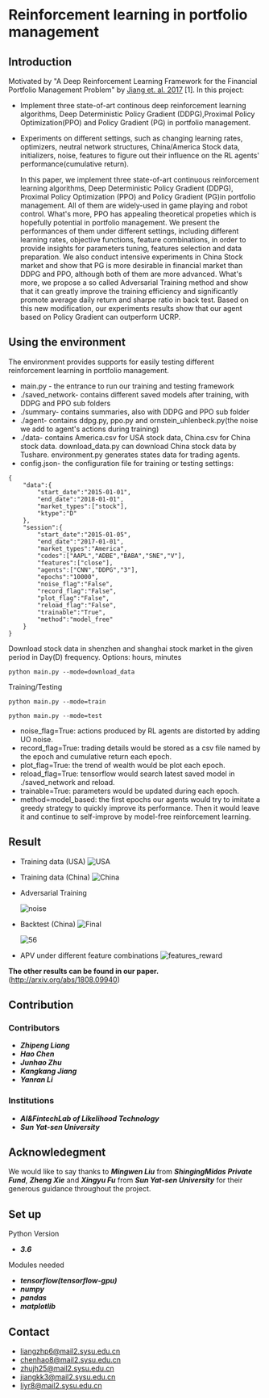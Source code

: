 # Reinforcement learning in portfolio management

## Introduction

Motivated by "A Deep Reinforcement Learning Framework for the Financial Portfolio Management Problem" by [Jiang et. al. 2017](https://arxiv.org/abs/1706.10059) [1]. In this project:
+ Implement three state-of-art continous deep reinforcement learning algorithms, Deep Deterministic Policy Gradient (DDPG),Proximal Policy Optimization(PPO) and Policy Gradient (PG) in portfolio management. 

+ Experiments on different settings, such as changing learning rates, optimizers, neutral network structures, China/America Stock data, initializers, noise, features to figure out their influence on the RL agents' performance(cumulative return).

  In this paper, we implement three state-of-art continuous reinforcement learning algorithms, Deep Deterministic Policy Gradient (DDPG), Proximal Policy Optimization (PPO) and Policy Gradient (PG)in portfolio management. All of them are widely-used in game playing and robot control. What's more, PPO has appealing theoretical propeties which is hopefully potential in portfolio management. We present the performances of them under different settings, including different learning rates, objective functions, feature combinations, in order to provide insights for parameters tuning, features selection and data preparation. We also conduct intensive experiments in China Stock market and show that PG is more desirable in financial market than DDPG and PPO, although both of them are more advanced. What's more, we propose a so called Adversarial Training method and show that it can greatly improve the training efficiency and significantly promote average daily return and sharpe ratio in back test. Based on this new modification, our experiments results show that our agent based on Policy Gradient can outperform UCRP.
## Using the environment

The environment provides supports for easily testing different reinforcement learning in portfolio management.
+ main.py -  the entrance to run our training and testing framework
+ ./saved_network- contains different saved models after training, with DDPG and PPO sub folders
+ ./summary- contains summaries, also with DDPG and PPO sub folder
+ ./agent- contains ddpg.py, ppo.py and ornstein_uhlenbeck.py(the noise we add to agent's actions during training)
+ ./data- contains America.csv for USA stock data, China.csv for China stock data. download_data.py can download China stock data by Tushare. environment.py generates states data for trading agents.
+ config.json- the configuration file for training or testing settings:
```
{
	"data":{
		"start_date":"2015-01-01",
		"end_date":"2018-01-01",
		"market_types":["stock"],
		"ktype":"D"
	},
	"session":{
		"start_date":"2015-01-05",
		"end_date":"2017-01-01",
		"market_types":"America",
	    "codes":["AAPL","ADBE","BABA","SNE","V"],
		"features":["close"],
		"agents":["CNN","DDPG","3"],
		"epochs":"10000",
		"noise_flag":"False",
		"record_flag":"False",
		"plot_flag":"False",
		"reload_flag":"False",
		"trainable":"True",
		"method":"model_free"
	}
}
```

Download stock data in shenzhen and shanghai stock market in the given period in Day(D) frequency. Options: hours, minutes
```
python main.py --mode=download_data
```
Training/Testing
```
python main.py --mode=train
```

```
python main.py --mode=test
```
+ noise_flag=True: actions produced by RL agents are distorted by adding UO noise.
+ record_flag=True: trading details would be stored as a csv file named by the epoch and cumulative return each epoch.
+ plot_flag=True: the trend of wealth would be plot each epoch.
+ reload_flag=True: tensorflow would search latest saved model in ./saved_network and reload.
+ trainable=True: parameters would be updated during each epoch.
+ method=model_based: the first epochs our agents would try to imitate a greedy strategy to quickly improve its performance. Then it would leave it and continue to self-improve by model-free reinforcement learning.

## Result
+ Training data (USA)
  ![USA](result/USA.png)

+ Training data (China)
  ![China](result/China.png)

+ Adversarial Training

  ![noise](result/noise.png)

+ Backtest (China)
  ![Final](result/Final.png)

  ![56](result/56.png)

+ APV under different feature combinations
  ![features_reward](result/features_reward.png)

**The other results can be found in our paper.**
(http://arxiv.org/abs/1808.09940)





## Contribution

### Contributors

* ***Zhipeng Liang***
* ***Hao Chen***
* ***Junhao Zhu***
* ***Kangkang Jiang***
* ***Yanran Li***
### Institutions

+ ***AI&FintechLab of Likelihood Technology***
+ ***Sun Yat-sen University***

## Acknowledegment

We would like to say thanks to ***Mingwen Liu*** from ***ShingingMidas Private Fund***, ***Zheng Xie*** and ***Xingyu Fu*** from ***Sun Yat-sen University*** for their generous guidance throughout the project.

## Set up

Python Version

+ ***3.6***

Modules needed

+ ***tensorflow(tensorflow-gpu)***
+ ***numpy*** 
+ ***pandas*** 
+ ***matplotlib***

## Contact

+ liangzhp6@mail2.sysu.edu.cn
+ chenhao8@mail2.sysu.edu.cn
+ zhujh25@mail2.sysu.edu.cn
+ jiangkk3@mail2.sysu.edu.cn
+ liyr8@mail2.sysu.edu.cn
